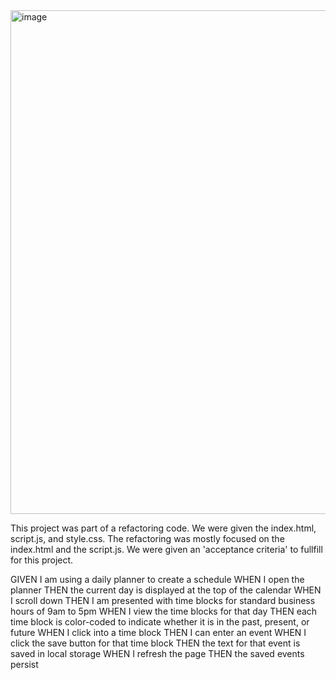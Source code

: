 <img width="806" alt="image" src="https://github.com/dianalukove/work-days-scheduler/assets/127264597/ce073447-0080-4b6f-9f07-a25def936745">

This project was part of a refactoring code. 
We were given the index.html, script.js, and style.css. 
The refactoring was mostly focused on the index.html and the script.js.
 We were given an 'acceptance criteria' to fullfill for this project. 

GIVEN I am using a daily planner to create a schedule
WHEN I open the planner
THEN the current day is displayed at the top of the calendar
WHEN I scroll down
THEN I am presented with time blocks for standard business hours of 9am to 5pm
WHEN I view the time blocks for that day
THEN each time block is color-coded to indicate whether it is in the past, present, or future
WHEN I click into a time block
THEN I can enter an event
WHEN I click the save button for that time block
THEN the text for that event is saved in local storage
WHEN I refresh the page
THEN the saved events persist
